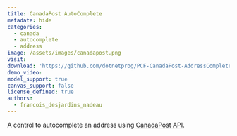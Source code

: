 ```yaml
---
title: CanadaPost AutoComplete
metadate: hide
categories:
  - canada
  - autocomplete
  - address
image: /assets/images/canadapost.png
visit: 
download: 'https://github.com/dotnetprog/PCF-CanadaPost-AddressComplete'
demo_video: 
model_support: true
canvas_support: false
license_defined: true
authors:
  - francois_desjardins_nadeau
---
```


A control to autocomplete an address using <a target="_blank" href="https://www.canadapost.ca/pca/support/guides/">CanadaPost API</a>.
